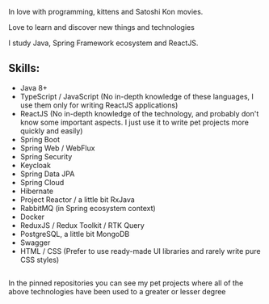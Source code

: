 In love with programming, kittens and Satoshi Kon movies. 

Love to learn and discover new things and technologies

I study Java, Spring Framework ecosystem and ReactJS.

## Skills:
- Java 8+
- TypeScript / JavaScript (No in-depth knowledge of these languages, I use them only for writing ReactJS applications)
- ReactJS (No in-depth knowledge of the technology, and probably don't know some important aspects. I just use it to write pet projects more quickly and easily)
- Spring Boot
- Spring Web / WebFlux
- Spring Security
- Keycloak
- Spring Data JPA
- Spring Cloud
- Hibernate
- Project Reactor / a little bit RxJava
- RabbitMQ (in Spring ecosystem context)
- Docker
- ReduxJS / Redux Toolkit / RTK Query
- PostgreSQL, a little bit MongoDB
- Swagger
- HTML / CSS (Prefer to use ready-made UI libraries and rarely write pure CSS styles)
##

In the pinned repositories you can see my pet projects where all of the above technologies have been used to a greater or lesser degree
